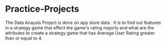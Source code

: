 # Practice-Projects
The Data Anaysis Project is done on app store data .
It is to find out features in a strategy game that effect the game's rating majorly and what are the attributes to create a strategy game
that has Average User Rating greater than or equal to 4.
